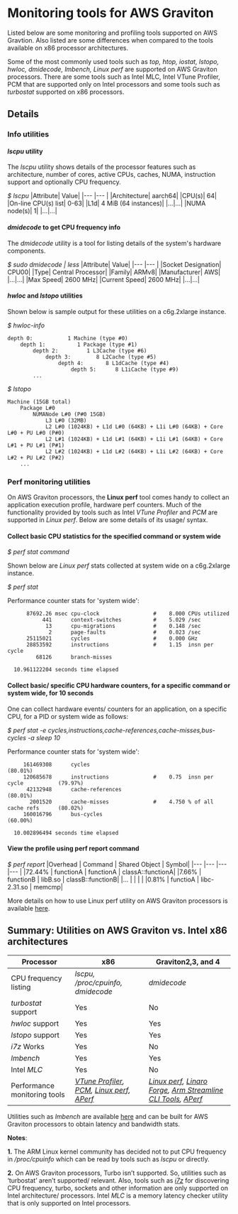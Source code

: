 # Monitoring tools for AWS Graviton
Listed below are some monitoring and profiling tools supported on AWS Gravtion. Also listed are some differences when compared to the tools available on x86 processor architectures.

Some of the most commonly used tools such as _top, htop, iostat, lstopo, hwloc, dmidecode, lmbench, Linux perf_ are supported on AWS Graviton processors. There are some tools such as Intel MLC, Intel VTune Profiler, PCM that are supported only on Intel processors and some tools such as _turbostat_ supported on x86 processors.

## Details
### Info utilities
#### *lscpu* utility
The *lscpu* utility shows details of the processor features such as architecture, number of cores, active CPUs, caches, NUMA, instruction support and optionally CPU frequency.

*$ lscpu*
|Attribute| Value|
|---    |---    |
|Architecture| aarch64|
|CPU(s)| 64|
|On-line CPU(s) list| 0-63|
|L1d| 4 MiB (64 instances)|
|...|...|
|NUMA node(s)|  1|
|...|...|

#### *dmidecode* to get CPU frequency info
The *dmidecode* utility is a tool for listing details of the system's hardware components.

*$ sudo dmidecode | less*
|Attribute| Value|
|---    |---    |
|Socket Designation| CPU00|
|Type| Central Processor|
|Family| ARMv8|
|Manufacturer| AWS|
|...|...|
|Max Speed| 2600 MHz|
|Current Speed| 2600 MHz|
|...|...|

#### *hwloc* and *lstopo* utilities
Shown below is sample output for these utilities on a c6g.2xlarge instance.

*$ hwloc-info*

    depth 0:           1 Machine (type #0)
        depth 1:          1 Package (type #1)
            depth 2:         1 L3Cache (type #6)
                depth 3:        8 L2Cache (type #5)
                    depth 4:       8 L1dCache (type #4)
                        depth 5:      8 L1iCache (type #9)
            ...


*$ lstopo*

    Machine (15GB total)
        Package L#0
            NUMANode L#0 (P#0 15GB)
                L3 L#0 (32MB)
                L2 L#0 (1024KB) + L1d L#0 (64KB) + L1i L#0 (64KB) + Core L#0 + PU L#0 (P#0)
                L2 L#1 (1024KB) + L1d L#1 (64KB) + L1i L#1 (64KB) + Core L#1 + PU L#1 (P#1)
                L2 L#2 (1024KB) + L1d L#2 (64KB) + L1i L#2 (64KB) + Core L#2 + PU L#2 (P#2)
        ...

### Perf monitoring utilities
On AWS Graviton processors, the **Linux perf** tool comes handy to collect an application execution profile, hardware perf counters. Much of the functionality provided by tools such as Intel *VTune Profiler* and *PCM* are supported in *Linux perf*. Below are some details of its usage/ syntax.

#### Collect basic CPU statistics for the specified command or system wide
*$ perf stat command*

Shown below are *Linux perf* stats collected at system wide on a c6g.2xlarge instance.

*$ perf stat*

 Performance counter stats for 'system wide':

          87692.26 msec cpu-clock                 #    8.000 CPUs utilized
               441      context-switches          #    5.029 /sec
                13      cpu-migrations            #    0.148 /sec
                 2      page-faults               #    0.023 /sec
          25115021      cycles                    #    0.000 GHz
          28853592      instructions              #    1.15  insn per cycle
             68126      branch-misses

      10.961122204 seconds time elapsed

#### Collect basic/ specific CPU hardware counters, for a specific command or system wide, for 10 seconds
One can collect hardware events/ counters for an application, on a specific CPU, for a PID or system wide as follows:

*$ perf stat -e cycles,instructions,cache-references,cache-misses,bus-cycles -a sleep 10*

 Performance counter stats for 'system wide':

         161469308      cycles                                                        (80.01%)
         120685678      instructions              #    0.75  insn per cycle           (79.97%)
          42132948      cache-references                                              (80.01%)
           2001520      cache-misses              #    4.750 % of all cache refs      (80.02%)
         160016796      bus-cycles                                                    (60.00%)

      10.002896494 seconds time elapsed

#### View the profile using perf report command
*$ perf report*
|Overhead  |   Command  |       Shared Object   |       Symbol|
|---	|---	|---	|---    |
|72.44%   |       functionA |       functionA       |       classA::functionA|
|7.66%    |       functionB |       libB.so       |       classB::functionB|
|...      |                 |                       |                 |
|0.81%    |       functioA  |       libc-2.31.so    |       memcmp|

More details on how to use Linux perf utility on AWS Graviton processors is available [here](https://github.com/aws/aws-graviton-getting-started/blob/main/optimizing.md#profiling-the-code).

## Summary: Utilities on AWS Graviton vs. Intel x86 architectures
|Processor	|x86	|Graviton2,3, and 4	|
|---	|---	|---	|
|CPU frequency listing	|*lscpu, /proc/cpuinfo, dmidecode*	|*dmidecode*	|
|*turbostat* support	|Yes	|No	|
|*hwloc* support	|Yes	|Yes	|
|*lstopo* support	|Yes	|Yes	|
|*i7z* Works	|Yes	|No	|
|*lmbench*	|Yes	|Yes	|
|Intel *MLC*  |Yes    |No     |
|Performance monitoring tools	|_[VTune Profiler](https://www.intel.com/content/www/us/en/developer/tools/oneapi/vtune-profiler.html), [PCM](https://github.com/opcm/pcm), [Linux perf](https://www.brendangregg.com/perf.html), [APerf](https://github.com/aws/aperf)_	|_[Linux perf](https://www.brendangregg.com/perf.html), [Linaro Forge](https://www.linaroforge.com/), [Arm Streamline CLI Tools](https://developer.arm.com/Tools%20and%20Software/Streamline%20Performance%20Analyzer), [APerf](https://github.com/aws/aperf)_	|

Utilities such as *lmbench* are available [here](http://lmbench.sourceforge.net/) and can be built for AWS Graviton processors to obtain latency and bandwidth stats.

**Notes**:

**1.** The ARM Linux kernel community has decided not to put CPU frequency in _/proc/cpuinfo_ which can be read by tools such as _lscpu_ or directly.

**2.** On AWS Graviton processors, Turbo isn’t supported. So, utilities such as ‘turbostat’ aren’t supported/ relevant. Also, tools such as *[i7z](https://code.google.com/archive/p/i7z/)* for discovering CPU frequency, turbo, sockets and other information are only supported on Intel architecture/ processors. Intel *MLC* is a memory latency checker utility that is only supported on Intel processors.
